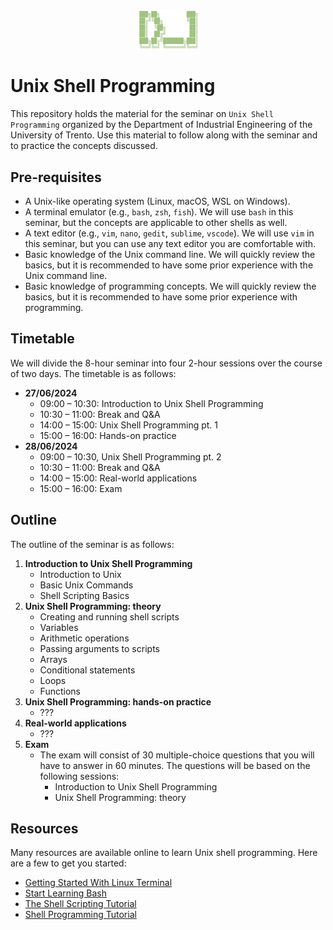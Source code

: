 <img
    style="display: block;
           margin-left: auto;
           margin-right: auto;
           width: 20%;"
    src="./logo.png"
    alt="Unix Shell Programming">
</img>

# Unix Shell Programming

This repository holds the material for the seminar on `Unix Shell Programming` organized by the Department of Industrial Engineering of the University of Trento. Use this material to follow along with the seminar and to practice the concepts discussed.

## Pre-requisites

- A Unix-like operating system (Linux, macOS, WSL on Windows).
- A terminal emulator (e.g., `bash`, `zsh`, `fish`). We will use `bash` in this seminar, but the concepts are applicable to other shells as well.
- A text editor (e.g., `vim`, `nano`, `gedit`, `sublime`, `vscode`). We will use `vim` in this seminar, but you can use any text editor you are comfortable with.
- Basic knowledge of the Unix command line. We will quickly review the basics, but it is recommended to have some prior experience with the Unix command line.
- Basic knowledge of programming concepts. We will quickly review the basics, but it is recommended to have some prior experience with programming.

## Timetable

We will divide the 8-hour seminar into four 2-hour sessions over the course of two days. The timetable is as follows:

- **27/06/2024**
  - 09:00 – 10:30: Introduction to Unix Shell Programming
  - 10:30 – 11:00: Break and Q&A
  - 14:00 – 15:00: Unix Shell Programming pt. 1
  - 15:00 – 16:00: Hands-on practice
- **28/06/2024**
  - 09:00 – 10:30, Unix Shell Programming pt. 2
  - 10:30 – 11:00: Break and Q&A
  - 14:00 – 15:00: Real-world applications
  - 15:00 – 16:00: Exam

## Outline

The outline of the seminar is as follows:

1. **Introduction to Unix Shell Programming**
   - Introduction to Unix
   - Basic Unix Commands
   - Shell Scripting Basics
2. **Unix Shell Programming: theory**
   - Creating and running shell scripts
   - Variables
   - Arithmetic operations
   - Passing arguments to scripts
   - Arrays
   - Conditional statements
   - Loops
   - Functions
3. **Unix Shell Programming: hands-on practice**
   - ???
4. **Real-world applications**
   - ???
5. **Exam**
   - The exam will consist of 30 multiple-choice questions that you will have to answer in 60 minutes. The questions will be based on the following sessions:
     - Introduction to Unix Shell Programming
     - Unix Shell Programming: theory

## Resources

Many resources are available online to learn Unix shell programming. Here are a few to get you started:

- [Getting Started With Linux Terminal](https://itsfoss.com/linux-terminal-basics/)
- [Start Learning Bash](https://linuxhandbook.com/bash/)
- [The Shell Scripting Tutorial](https://www.shellscript.sh)
- [Shell Programming Tutorial](https://www.learnshell.org)
